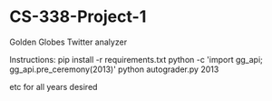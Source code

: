 # CS-338-Project-1

Golden Globes Twitter analyzer

Instructions:
pip install -r requirements.txt
python -c 'import gg_api; gg_api.pre_ceremony(2013)'
python autograder.py 2013

etc for all years desired

